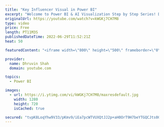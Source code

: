 ```yaml
---
title: "Key Influencer Visual in Power BI"
excerpt: "Welcome to Power BI & AI Visualization Step by Step Series! During this video, we will talk about one AI Powered Key Influencer Visual in Power BI. Sometimes, there is a need wherein we want to analyze different factors which are affecting our business outcome. To analyze this, we can use AI Powered"
originalUrl: https://youtube.com/watch?v=kWGKj7CH7M8
type: video
price: Free
length: PT11M3S
publishedDateTime: 2022-06-29T11:52:21Z
heat: 50

featuredContent: "<iframe width=\"800\" height=\"500\" frameborder=\"0\" src=\"https://www.youtube.com/embed/kWGKj7CH7M8\" allow=\"accelerometer; autoplay; encrypted-media; gyroscope; picture-in-picture\" allowfullscreen></iframe>"

provider:
  name: Dhruvin Shah
  domain: youtube.com

topics:
  - Power BI

images:
  - url: https://i.ytimg.com/vi/kWGKj7CH7M8/maxresdefault.jpg
    width: 1280
    height: 720
    isCached: true

secured: "tvpK8LoqYhw9V33/pKmv9/iEa7pcWTVUXQtJJ2p+aH0OrT9H7beYTGQCJts00Sbk8EU0RlSp3VSTy5bxv2Q1zC38s95eeoxIDHwVMQEkbiVh7fOlhzLeSENFJYTL5MOoyEtkTH7RWUeYyPTZZQmGeWs/ibBn2XDGHlx14aJ26mErWmv5YpNXkMtXYMHPJ/0SmWFy2f80v0QP9lyDugnDlQoDBKjtO7oqGi5BNDWesREWPmLI9nDRAStGeVAkKhtP3ETwleVbg01P0rfQI/UvA7o8dSCaBDH3xfV2DTV51Z2x3WLEUBgP3sHlG4vx7/iUEF4bvAetcNbgUzQBFIf3IqA7DHUTFzPVwS5ilcaT6CfGtSYvEHDi4bES3DMOe2DkqXoj1Vpi/0LJyaaDEjmE3AKOdCLWi5bhMVI1MFtCxCs=;AVyTSKwMQyZrUcs14PywYw=="
---
```


